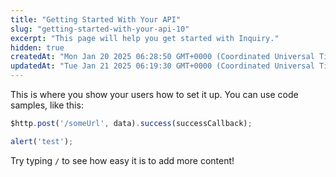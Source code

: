 ```yaml
---
title: "Getting Started With Your API"
slug: "getting-started-with-your-api-10"
excerpt: "This page will help you get started with Inquiry."
hidden: true
createdAt: "Mon Jan 20 2025 06:28:50 GMT+0000 (Coordinated Universal Time)"
updatedAt: "Tue Jan 21 2025 06:19:30 GMT+0000 (Coordinated Universal Time)"
---
```

This is where you show your users how to set it up. You can use code samples, like this:

```javascript
$http.post('/someUrl', data).success(successCallback);

alert('test');
```

Try typing `/` to see how easy it is to add more content!
